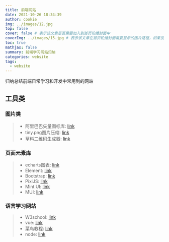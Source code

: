 ```yaml
---
title: 前端网站
date: 2021-10-26 18:34:39
author: cookie
img: ../images/12.jpg
top: false
cover: false # 表示该文章是否需要加入到首页轮播封面中
coverImg: ../images/15.jpg # 表示该文章在首页轮播封面需要显示的图片路径，如果没有，则默认使用文章的特色图片
toc: true
mathjax: false
summary: 前端学习网站归纳
categories: website
tags:
  - website
---
```

归纳总结前端日常学习和开发中常用到的网站

## 工具类

### 图片类

> * 阿里巴巴矢量图标库: [link](https://www.iconfont.cn/)
> * tiny.png图片压缩: [link](https://tinypng.com/)
> * 草料二维码生成器: [link](https://cli.im/)



### 页面元素库

> * echarts图表: [link](https://echarts.apache.org/zh/index.html)
> * Element: [link](https://element.eleme.cn/#/zh-CN/component/installation)
> * Bootstrap: [link](https://v3.bootcss.com/)
> * PixiJS: [link](https://pixijs.com/)
> * Mint UI: [link](https://mint-ui.github.io/#!/zh-cn)
> * MUI: [link](https://dev.dcloud.net.cn/mui/)



### 语言学习网站


> * W3school: [link](https://www.w3school.com.cn/)
> * vue: [link](https://cn.vuejs.org/)
> * 菜鸟教程: [link](https://www.runoob.com/)
> * node: [link](http://nodejs.cn/)


